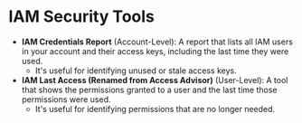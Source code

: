 # IAM Security Tools

- **IAM Credentials Report** (Account-Level): A report that lists all IAM users in your account and their access keys, including the last time they were used.
  - It's useful for identifying unused or stale access keys.
- **IAM Last Access (Renamed from Access Advisor)** (User-Level): A tool that shows the permissions granted to a user and the last time those permissions were used.
  - It's useful for identifying permissions that are no longer needed.
